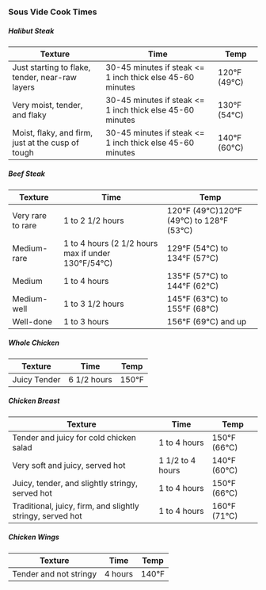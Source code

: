 ### Sous Vide Cook Times 

##### Halibut Steak 

| Texture                                           | Time                                                        | Temp         |
|---------------------------------------------------|-------------------------------------------------------------|--------------|
| Just starting to flake, tender, near-raw layers   | 30-45 minutes if steak <= 1 inch thick else 45-60 minutes   | 120°F (49°C) |
| Very moist, tender, and flaky                     | 30-45 minutes if steak <= 1 inch thick else 45-60 minutes   | 130°F (54°C) |
| Moist, flaky, and firm, just at the cusp of tough | 30-45 minutes if steak <= 1 inch thick else 45-60 minutes   | 140°F (60°C) |

##### Beef Steak

| Texture           | Time                                               | Temp                                     |
|-------------------|----------------------------------------------------|------------------------------------------|
| Very rare to rare | 1 to 2 1/2 hours                                   | 120°F (49°C)120°F (49°C) to 128°F (53°C) |
| Medium-rare       | 1 to 4 hours (2 1/2 hours max if under 130°F/54°C) | 129°F (54°C) to 134°F (57°C)             |
| Medium            | 1 to 4 hours                                       | 135°F (57°C) to 144°F (62°C)             |
| Medium-well       | 1 to 3 1/2 hours                                   | 145°F (63°C) to 155°F (68°C)             |
| Well-done         | 1 to 3 hours                                       | 156°F (69°C) and up                      |

##### Whole Chicken

| Texture           | Time            | Temp  |
|-------------------|-----------------|-------|
| Juicy Tender      |6 1/2 hours      | 150°F |

##### Chicken Breast

| Texture                                                    | Time             | Temp         |
|------------------------------------------------------------|------------------|--------------|
| Tender and juicy for cold chicken salad                    | 1 to 4 hours     | 150°F (66°C) |
| Very soft and juicy, served hot                            | 1 1/2 to 4 hours | 140°F (60°C) |
| Juicy, tender, and slightly stringy, served hot            | 1 to 4 hours     | 150°F (66°C) |
| Traditional, juicy, firm, and slightly stringy, served hot | 1 to 4 hours     | 160°F (71°C) |

##### Chicken Wings 
| Texture                 | Time    | Temp  |
|-------------------------|---------|-------|
| Tender and not stringy  | 4 hours | 140°F |
